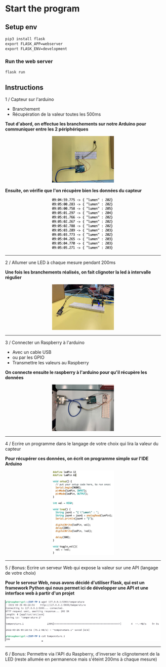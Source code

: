 # Start the program

## Setup env
```
pip3 install flask
export FLASK_APP=webserver
export FLASK_ENV=development
```

### Run the web server
```
flask run
```


## Instructions

1 / Capteur sur l'arduino
- Branchement
- Récupération de la valeur toutes les 500ms

**Tout d'abord, on effectue les branchements sur notre Arduino pour communiquer entre les 2 périphériques**

<div style="text-align:center">
    <img src="./assets/montage.jpg" alt="drawing" width="200"/>
</div>

**Ensuite, on vérifie que l'on récupère bien les données du capteur**

<div style="text-align:center">
    <img src="./assets/values.jpg" alt="drawing" width="200"/>
</div>

---

2 / Allumer une LED à chaque mesure pendant 200ms

**Une fois les branchements réalisés, on fait clignoter la led à intervalle régulier**

<div style="text-align:center">
    <img src="./assets/blink.gif" alt="drawing" width="200"/>
</div>
 
---
3 / Connecter un Raspberry à l'arduino
- Avec un cable USB
- ou par les GPIO
- Transmettre les valeurs au Raspberry

**On connecte ensuite le raspberry à l'arduino pour qu'il récupère les données**

<div style="text-align:center">
    <img src="./assets/montage2.jpg" alt="drawing" width="200"/>
</div>

 ---

4 / Ecrire un programme dans le langage de votre choix qui lira la valeur du capteur

**Pour récupérer ces données, on écrit on programme simple sur l'IDE Arduino**

<div style="text-align:center">
    <img src="./assets/script.jpg" alt="drawing" width="200"/>
</div>

 ---

5 / Bonus: Ecrire un serveur Web qui expose la valeur sur une API (langage de votre choix)

**Pour le serveur Web, nous avons décidé d'utiliser Flask, qui est un framework Python qui nous permet ici de développer une API et une interface web à partir d'un projet**

<div style="text-align:center">
    <img src="./assets/results.png" alt="drawing"/>
</div>

 ---

6 / Bonus: Permettre via l'API du Raspberry, d'inverser le clignotement de la LED (reste allumée en permanence mais s'éteint 200ms à chaque mesure)